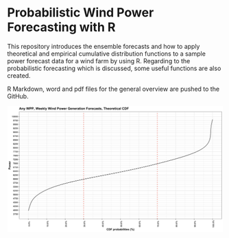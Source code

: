 # Probabilistic Wind Power Forecasting with R

This repository introduces the ensemble forecasts and how to apply theoretical and empirical cumulative distribution functions to a sample power forecast data for a wind farm by using R.  Regarding to the probabilistic forecasting which is discussed, some useful functions are also created.

R Markdown, word and pdf files for the general overview are pushed to the GitHub.

![](figures/theoretical_cdf_sample.png)
